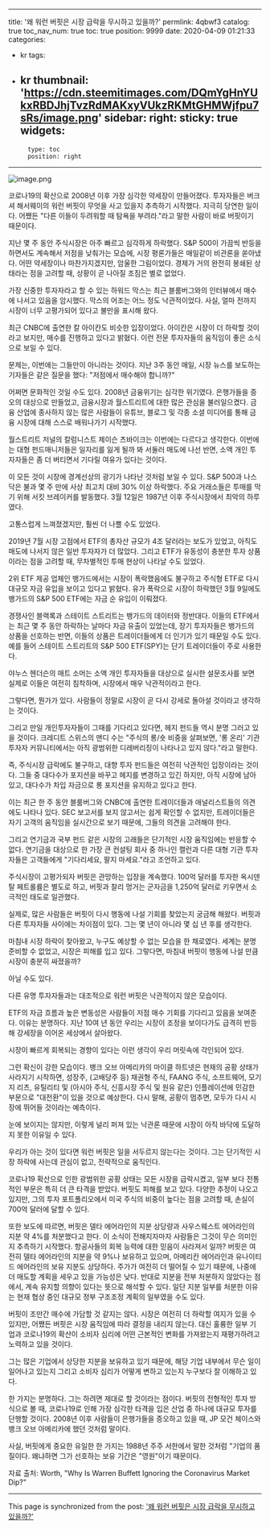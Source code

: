 
---
title: '왜 워런 버핏은 시장 급락을 무시하고 있을까?'
permlink: 4qbwf3
catalog: true
toc_nav_num: true
toc: true
position: 9999
date: 2020-04-09 01:21:33
categories:
- kr
tags:
- kr
thumbnail: 'https://cdn.steemitimages.com/DQmYgHnYUkxRBDJhjTvzRdMAKxyVUkzRKMtGHMWjfpu7sRs/image.png'
sidebar:
    right:
        sticky: true
widgets:
    -
        type: toc
        position: right
---


![image.png](https://cdn.steemitimages.com/DQmYgHnYUkxRBDJhjTvzRdMAKxyVUkzRKMtGHMWjfpu7sRs/image.png)



코로나19의 확산으로 2008년 이후 가장 심각한 약세장이 만들어졌다. 투자자들은 버크셔 해서웨이의 워런 버핏이 무엇을 사고 있을지 추측하기 시작했다. 지극히 당연한 일이다. 어쨌든 "다른 이들이 두려워할 때 탐욕을 부려라."라고 말한 사람이 바로 버핏이기 때문이다.


지난 몇 주 동안 주식시장은 아주 빠르고 심각하게 하락했다. S&P 500이 가끔씩 반등을 하면서도 계속해서 저점을 낮춰가는 모습에, 시장 평론가들은 매일같이 비관론을 쏟아냈다. 어떤 약세장이나 마찬가지겠지만, 암울한 그림이었다. 경제가 거의 완전히 봉쇄된 상태라는 점을 고려할 때, 상황이 곧 나아질 조짐은 별로 없었다.


가장 신중한 투자자라고 할 수 있는 하워드 막스는 최근 블룸버그와의 인터뷰에서 매수에 나서고 있음을 암시했다. 막스의 어조는 어느 정도 낙관적이었다. 사실, 얼마 전까지 시장이 너무 고평가되어 있다고 불만을 표시해 왔다.


최근 CNBC에 출연한 칼 아이칸도 비슷한 입장이었다. 아이칸은 시장이 더 하락할 것이라고 보지만, 매수를 진행하고 있다고 밝혔다. 이런 전문 투자자들의 움직임이 좋은 소식으로 보일 수 있다.


문제는, 이번에는 그들만이 아니라는 것이다. 지난 3주 동안 매일, 시장 뉴스를 보도하는 기자들은 같은 질문을 했다: "저점에서 매수해야 합니까?"


어쩌면 문화적인 것일 수도 있다. 2008년 금융위기는 심각한 위기였다. 은행가들을 증오의 대상으로 만들었고, 금융시장과 월스트리트에 대한 많은 관심을 불러일으켰다. 금융 산업에 종사하지 않는 많은 사람들이 유튜브, 블로그 및 각종 소셜 미디어를 통해 금융 시장에 대해 스스로 배워나가기 시작했다.


월스트리트 저널의 칼럼니스트 제이슨 츠바이크는 이번에는 다르다고 생각한다. 이번에는 대형 펀드매니저들은 일자리를 잃게 될까 봐 서둘러 매도에 나선 반면, 소액 개인 투자자들은 좀 더 버티면서 기다릴 여유가 있다는 것이다.


이 모든 것이 시장에 경계선상의 광기가 나타난 것처럼 보일 수 있다. S&P 500과 나스닥은 불과 몇 주 만에 사상 최고치 대비 30% 이상 하락했다. 주요 거래소들은 투매를 막기 위해 서킷 브레이커를 발동했다. 3월 12일은 1987년 이후 주식시장에서 최악의 하루였다.


고통스럽게 느껴졌겠지만, 훨씬 더 나쁠 수도 있었다.


2019년 7월 시장 고점에서 ETF의 총자산 규모가 4조 달러라는 보도가 있었고, 아직도 매도에 나서지 않은 일반 투자자가 더 많았다. 그리고 ETF가 유동성이 충분한 투자 상품이라는 점을 고려할 때, 무차별적인 투매 현상이 나타날 수도 있었다.


2위 ETF 제공 업체인 뱅가드에서는 시장이 폭락했음에도 불구하고 주식형 ETF로 다시 대규모 자금 유입을 보이고 있다고 밝혔다. 유가 폭락으로 시장이 하락했던 3월 9일에도 뱅가드의 S&P 500 ETF에는 자금 순 유입이 이뤄졌다.


경쟁사인 블랙록과 스테이트 스트리트는 뱅가드의 데이터와 정반대다. 이들의 ETF에서는 최근 몇 주 동안 하락하는 날마다 자금 유출이 있었는데, 장기 투자자들은 뱅가드의 상품을 선호하는 반면, 이들의 상품은 트레이더들에게 더 인기가 있기 때문일 수도 있다. 예를 들어 스테이트 스트리트의 S&P 500 ETF(SPY)는 단기 트레이더들이 주로 사용한다.


야누스 헨더슨의 매트 소머는 소액 개인 투자자들을 대상으로 실시한 설문조사를 보면 실제로 이들은 여전히 침착하며, 시장에서 매우 낙관적이라고 한다.


그렇다면, 뭔가가 있다. 사람들이 정말로 시장이 곧 다시 강세로 돌아설 것이라고 생각하는 것이다.


그리고 만일 개인투자자들이 그때를 기다리고 있다면, 헤지 펀드들 역시 분명 그러고 있을 것이다. 크레디트 스위스의 맨디 수는 "주식의 롱/숏 비중을 살펴보면, '롱 온리' 기관 투자자 커뮤니티에서는 아직 광범위한 디레버리징이 나타나고 있지 않다."라고 말한다.


즉, 주식시장 급락에도 불구하고, 대향 투자 펀드들은 여전히 낙관적인 입장이라는 것이다. 그들 중 대다수가 포지션을 바꾸고 헤지를 변경하고 있긴 하지만, 아직 시장에 남아 있고, 대다수가 차입 자금으로 롱 포지션을 유지하고 있다고 한다.


이는 최근 한 주 동안 블룸버그와 CNBC에 출연한 트레이더들과 애널리스트들의 의견에도 나타나 있다. SEC 보고서를 보지 않고서는 쉽게 확인할 수 없지만, 트레이더들은 자기 고객의 움직임을 실시간으로 보기 때문에, 그들의 의견을 고려해야 한다.


그리고 연기금과 국부 펀드 같은 시장의 고래들은 단기적인 시장 움직임에는 반응할 수 없다. 연기금을 대상으로 한 가장 큰 컨설팅 회사 중 하나인 캘런과 다른 대형 기관 투자자들은 고객들에게 "기다리세요, 팔지 마세요."라고 조언하고 있다.


주식시장이 고평가되자 버핏은 관망하는 입장을 계속했다. 100억 달러를 투자한 옥시덴탈 페트롤륨은 별도로 하고, 버핏과 찰리 멍거는 군자금을 1,250억 달러로 키우면서 소극적인 태도로 일관했다.


실제로, 많은 사람들은 버핏이 다시 행동에 나설 기회를 찾았는지 궁금해 해왔다. 버핏과 다른 투자자들 사이에는 차이점이 있다. 그는 몇 년이 아니라 몇 십 년 후를 생각한다.


마침내 시장 하락이 찾아왔고, 누구도 예상할 수 없는 모습을 한 채로였다. 세계는 분명 준비할 수 없었고, 시장은 피해를 입고 있다. 그렇다면, 마침내 버핏이 행동에 나설 만큼 시장이 충분히 싸졌을까?


아닐 수도 있다.


다른 유명 투자자들과는 대조적으로 워런 버핏은 낙관적이지 않은 모습이다.


ETF의 자금 흐름과 높은 변동성은 사람들이 저점 매수 기회를 기다리고 있음을 보여준다. 이유는 분명하다. 지난 10여 년 동안 우리는 시장이 조정을 보이다가도 급격히 반등해 강세장을 이어온 세상에서 살아왔다.


시장이 빠르게 회복되는 경향이 있다는 이런 생각이 우리 머릿속에 각인되어 있다.


그런 확신이 강한 모습이다. 뱅크 오브 아메리카의 마이클 하트넷은 현재의 공황 상태가 사라지기 시작하면, 성장주, (고배당주 등) 채권형 주식, FAANG 주식, 소프트웨어, 모기지 리츠, 유틸리티 및 (아시아 주식, 신흥시장 주식 및 원유 같은) 인플레이션에 민감한 부문으로 "대전환"이 있을 것으로 예상한다. 다시 말해, 공황이 멈추면, 모두가 다시 시장에 뛰어들 것이라는 예측이다.


눈에 보이지는 않지만, 이렇게 널리 퍼져 있는 낙관론 때문에 시장이 아직 바닥에 도달하지 못한 이유일 수 있다.


우리가 아는 것이 있다면 워런 버핏은 일을 서두르지 않는다는 것이다. 그는 단기적인 시장 하락에 사는데 관심이 없고, 전략적으로 움직인다.


코로나19 확산으로 인한 광범위한 공황 상태는 모든 시장을 급락시켰고, 일부 보다 전통적인 부문은 특히 더 큰 타격을 받았다. 버핏도 피해를 보고 있다. 다양한 추정이 나오고 있지만, 그의 투자 포트폴리오에서 미국 주식의 비중이 높다는 점을 고려할 때, 손실이 700억 달러에 달할 수 있다.


또한 보도에 따르면, 버핏은 델타 에어라인의 지분 상당량과 사우스웨스트 에어라인의 지분 약 4%를 처분했다고 한다. 이 소식이 전해지자마자 사람들은 그것이 무슨 의미인지 추측하기 시작했다. 항공사들의 회복 능력에 대한 믿음이 사라져서 일까? 버핏은 여전히 델타 에어라인의 지분을 약 9%나 보유하고 있으며, 아메리칸 에어라인과 유나이티드 에어라인의 보유 지분도 상당하다. 주가가 여전히 더 떨어질 수 있기 때문에, 나중에 더 매도할 계획을 세우고 있을 가능성은 낮다. 반대로 지분을 전부 처분하지 않았다는 점에서, 계속 유지할 의향이 있다는 뜻으로 해석할 수 있다. 일단 지분 일부를 처분한 이유는 현재 협상 중인 대규모 정부 구조조정 계획의 일부였을 수도 있다.


버핏이 조만간 매수에 가담할 것 같지는 않다. 시장은 여전히 더 하락할 여지가 있을 수 있지만, 어쨌든 버핏은 시장 움직임에 따라 결정을 내리지 않는다. 대신 훌륭한 일부 기업과 코로나19의 확산이 소비자 심리에 어떤 근본적인 변화를 가져왔는지 재평가하려고 노력하고 있을 것이다.


그는 많은 기업에서 상당한 지분을 보유하고 있기 때문에, 해당 기업 내부에서 무슨 일이 일어나고 있는지 그리고 소비자 심리가 어떻게 변하고 있는지 누구보다 잘 이해하고 있다.


한 가지는 분명하다. 그는 하려면 제대로 할 것이라는 점이다. 버핏의 전형적인 투자 방식으로 볼 때, 코로나19로 인해 가장 심각한 타격을 입은 산업 중 하나에 대규모 투자를 단행할 것이다. 2008년 이후 사람들이 은행가들을 증오하고 있을 때, JP 모건 체이스와 뱅크 오브 아메리카에 했던 것처럼 말이다.


사실, 버핏에게 중요한 유일한 한 가지는 1988년 주주 서한에서 말한 것처럼 "기업의 품질이다. 왜냐하면 그가 선호하는 보유 기간은 "영원"이기 때문이다.


자료 출처: Worth, "Why Is Warren Buffett Ignoring the Coronavirus Market Dip?"

- - -

This page is synchronized from the post: ['왜 워런 버핏은 시장 급락을 무시하고 있을까?'](https://steemit.com/@pius.pius/4qbwf3)

